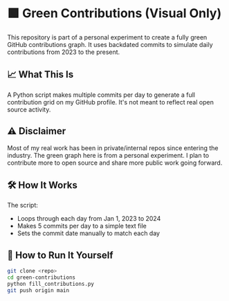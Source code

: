 # 🟩 Green Contributions (Visual Only)

This repository is part of a personal experiment to create a fully green GitHub contributions graph. It uses backdated commits to simulate daily contributions from 2023 to the present.

## 📈 What This Is
A Python script makes multiple commits per day to generate a full contribution grid on my GitHub profile. It's not meant to reflect real open source activity.

## ⚠️ Disclaimer
Most of my real work has been in private/internal repos since entering the industry. The green graph here is from a personal experiment. I plan to contribute more to open source and share more public work going forward.

## 🛠️ How It Works
The script:
- Loops through each day from Jan 1, 2023 to 2024
- Makes 5 commits per day to a simple text file
- Sets the commit date manually to match each day

## 🚀 How to Run It Yourself

```bash
git clone <repo>
cd green-contributions
python fill_contributions.py
git push origin main
```
